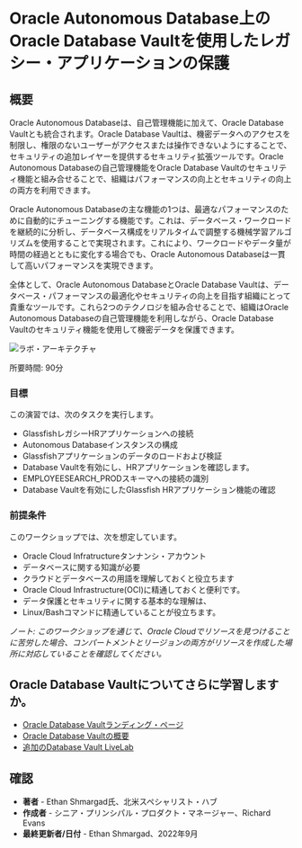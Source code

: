 # Oracle Autonomous Database上のOracle Database Vaultを使用したレガシー・アプリケーションの保護

## 概要

Oracle Autonomous Databaseは、自己管理機能に加えて、Oracle Database Vaultとも統合されます。Oracle Database Vaultは、機密データへのアクセスを制限し、権限のないユーザーがアクセスまたは操作できないようにすることで、セキュリティの追加レイヤーを提供するセキュリティ拡張ツールです。Oracle Autonomous Databaseの自己管理機能をOracle Database Vaultのセキュリティ機能と組み合せることで、組織はパフォーマンスの向上とセキュリティの向上の両方を利用できます。

Oracle Autonomous Databaseの主な機能の1つは、最適なパフォーマンスのために自動的にチューニングする機能です。これは、データベース・ワークロードを継続的に分析し、データベース構成をリアルタイムで調整する機械学習アルゴリズムを使用することで実現されます。これにより、ワークロードやデータ量が時間の経過とともに変化する場合でも、Oracle Autonomous Databaseは一貫して高いパフォーマンスを実現できます。

全体として、Oracle Autonomous DatabaseとOracle Database Vaultは、データベース・パフォーマンスの最適化やセキュリティの向上を目指す組織にとって貴重なツールです。これら2つのテクノロジを組み合せることで、組織はOracle Autonomous Databaseの自己管理機能を利用しながら、Oracle Database Vaultのセキュリティ機能を使用して機密データを保護できます。

![ラボ・アーキテクチャ](images/intro-architecture.png)

所要時間: 90分

### 目標

この演習では、次のタスクを実行します。

*   GlassfishレガシーHRアプリケーションへの接続
*   Autonomous Databaseインスタンスの構成
*   Glassfishアプリケーションのデータのロードおよび検証
*   Database Vaultを有効にし、HRアプリケーションを確認します。
*   EMPLOYEESEARCH\_PRODスキーマへの接続の識別
*   Database Vaultを有効にしたGlassfish HRアプリケーション機能の確認

### 前提条件

このワークショップでは、次を想定しています。

*   Oracle Cloud Infratructureタンナンシ・アカウント
*   データベースに関する知識が必要
*   クラウドとデータベースの用語を理解しておくと役立ちます
*   Oracle Cloud Infrastructure(OCI)に精通しておくと便利です。
*   データ保護とセキュリティに関する基本的な理解は、
*   Linux/Bashコマンドに精通していることが役立ちます。

_ノート: このワークショップを通じて、Oracle Cloudでリソースを見つけることに苦労した場合、コンパートメントとリージョンの両方がリソースを作成した場所に対応していることを確認してください。_

## Oracle Database Vaultについてさらに学習しますか。

*   [Oracle Database Vaultランディング・ページ](https://www.oracle.com/security/database-security/database-vault/)
*   [Oracle Database Vaultの概要](https://docs.oracle.com/database/121/DVADM/dvintro.htm#DVADM001)
*   [追加のDatabase Vault LiveLab](https://apexapps.oracle.com/pls/apex/r/dbpm/livelabs/view-workshop?wid=682&clear=RR,180&session=100352880546347)

## 確認

*   **著者** - Ethan Shmargad氏、北米スペシャリスト・ハブ
*   **作成者** - シニア・プリンシパル・プロダクト・マネージャー、Richard Evans
*   **最終更新者/日付** - Ethan Shmargad、2022年9月